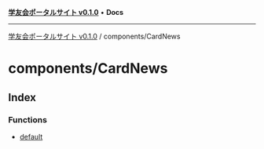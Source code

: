 [**学友会ポータルサイト v0.1.0**](../../README.md) • **Docs**

***

[学友会ポータルサイト v0.1.0](../../modules.md) / components/CardNews

# components/CardNews

## Index

### Functions

- [default](functions/default.md)
